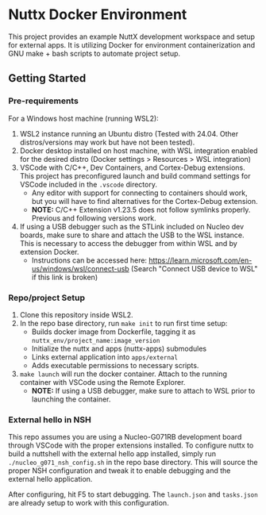 # Nuttx Docker Environment
This project provides an example NuttX development workspace and setup for external apps. 
It is utilizing Docker for environment containerization and GNU make + bash scripts to automate project setup.

## Getting Started

### Pre-requirements
For a Windows host machine (running WSL2):
1. WSL2 instance running an Ubuntu distro (Tested with 24.04. Other distros/versions may work but have not been tested).
1. Docker desktop installed on host machine, with WSL integration enabled for the desired distro (Docker settings > Resources > WSL integration)
1. VSCode with C/C++, Dev Containers, and Cortex-Debug extensions. This project has preconfigured launch and build command settings for VSCode included in the `.vscode` directory.
    - Any editor with support for connecting to containers should work, but you will have to find alternatives for the Cortex-Debug extension.
    - **NOTE:** C/C++ Extension v1.23.5 does not follow symlinks properly. Previous and following versions work.
1. If using a USB debugger such as the STLink included on Nucleo dev boards, make sure to share and attach the USB to the WSL instance. This is necessary to access the debugger from within WSL and by extension Docker.
    - Instructions can be accessed here:  https://learn.microsoft.com/en-us/windows/wsl/connect-usb (Search "Connect USB device to WSL" if this link is broken)

### Repo/project Setup
1. Clone this repository inside WSL2.
1. In the repo base directory, run `make init` to run first time setup:
    - Builds docker image from Dockerfile, tagging it as `nuttx_env/project_name:image_version`
    - Initialize the nuttx and apps (nuttx-apps) submodules
    - Links external application into `apps/external`
    - Adds executable permissions to necessary scripts.
1. `make launch` will run the docker container. Attach to the running container with VSCode using the Remote Explorer. 
    - **NOTE:** If using a USB debugger, make sure to attach to WSL prior to launching the container.

### External hello in NSH
This repo assumes you are using a Nucleo-G071RB development board through VSCode with the proper extensions installed.
To configure nuttx to build a nuttshell with the external hello app installed, simply run `./nucleo_g071_nsh_config.sh` in the
repo base directory. This will source the proper NSH configuration and tweak it to enable debugging and the external hello application.

After configuring, hit F5 to start debugging. The `launch.json` and `tasks.json` are already setup to work with this configuration. 